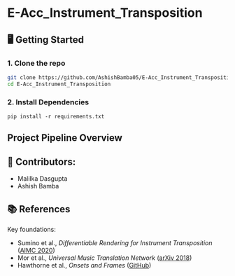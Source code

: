 # E-Acc_Instrument_Transposition

## 🖥 Getting Started 

### 1. Clone the repo

```bash
git clone https://github.com/AshishBamba05/E-Acc_Instrument_Transposition.git
cd E-Acc_Instrument_Transposition
```
### 2. Install Dependencies

```
pip install -r requirements.txt
```


## Project Pipeline Overview


## 👤 Contributors: 
- Malilka Dasgupta
- Ashish Bamba

## 📚 References

Key foundations:

- Sumino et al., _Differentiable Rendering for Instrument Transposition_ ([AIMC 2020](https://arxiv.org/abs/2008.04956))
- Mor et al., _Universal Music Translation Network_ ([arXiv 2018](https://arxiv.org/abs/1805.07848))
- Hawthorne et al., _Onsets and Frames_ ([GitHub](https://github.com/magenta/magenta/tree/main/magenta/models/onsets_frames_transcription))
